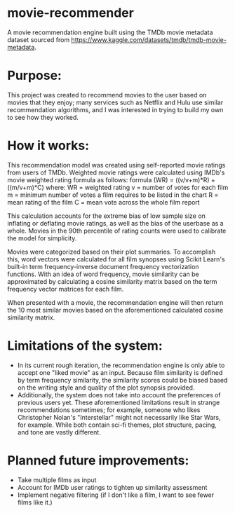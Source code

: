 # movie-recommender
A movie recommendation engine built using the TMDb movie metadata dataset sourced from https://www.kaggle.com/datasets/tmdb/tmdb-movie-metadata.

# Purpose:
This project was created to recommend movies to the user based on movies that they enjoy; many services such as Netflix and Hulu use similar recommendation algorithms,
and I was interested in trying to build my own to see how they worked.

# How it works:
This recommendation model was created using self-reported movie ratings from users of TMDb. 
Weighted movie ratings were calculated using IMDb's movie weighted rating formula as follows:
formula (WR) = ((v/v+m)*R) + ((m/v+m)*C) where:
WR = weighted rating
v = number of votes for each film
m = minimum number of votes a film requires to be listed in the chart
R = mean rating of the film
C = mean vote across the whole film report

This calculation accounts for the extreme bias of low sample size on inflating or deflating movie ratings, as well as the bias of the userbase as a whole.
Movies in the 90th percentile of rating counts were used to calibrate the model for simplicity.

Movies were categorized based on their plot summaries. To accomplish this, word vectors were calculated for all film synopses using Scikit Learn's built-in 
term frequency-inverse document frequency vectorization functions. With an idea of word frequency, movie similarity can be approximated by calculating a
cosine similarity matrix based on the term frequency vector matrices for each film.

When presented with a movie, the recommendation engine will then return the 10 most similar movies based on the aforementioned calculated cosine similarity matrix.

# Limitations of the system:
- In its current rough iteration, the recommendation engine is only able to accept one "liked movie" as an input. Because film similarity is defined by term frequency similarity,
the similarity scores could be biased based on the writing style and quality of the plot synopsis provided.
- Additionally, the system does not take into account the preferences of previous users yet.
These aforementioned limitations result in strange recommendations sometimes; for example, someone who likes Christopher Nolan's "Interstellar" might not necessarily like Star Wars, for example.
While both contain sci-fi themes, plot structure, pacing, and tone are vastly different.

# Planned future improvements:
- Take multiple films as input
- Account for IMDb user ratings to tighten up similarity assessment
- Implement negative filtering (if I don't like a film, I want to see fewer films like it.)
